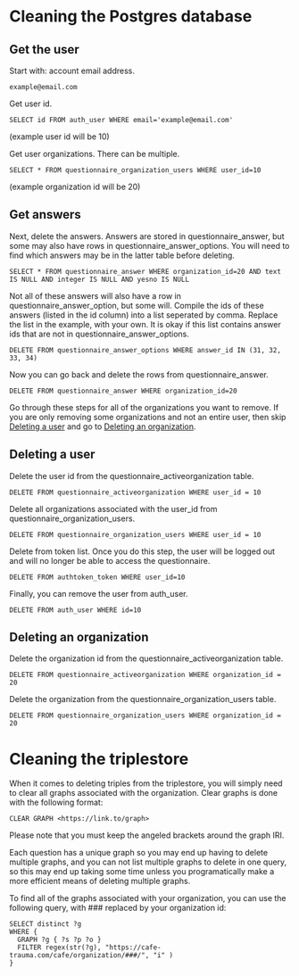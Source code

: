 # Cleaning the Postgres database

## Get the user

Start with: account email address.

`example@email.com`

Get user id.

`SELECT id FROM auth_user WHERE email='example@email.com'`

(example user id will be 10)

Get user organizations. There can be multiple.

`SELECT * FROM questionnaire_organization_users WHERE user_id=10`

(example organization id will be 20)


## Get answers

Next, delete the answers. Answers are stored in questionnaire_answer, but some may also have rows in questionnaire_answer_options. You will need to find which answers may be in the latter table before deleting.

`SELECT * FROM questionnaire_answer WHERE organization_id=20 AND text IS NULL AND integer IS NULL AND yesno IS NULL`

Not all of these answers will also have a row in questionnaire_answer_option, but some will. Compile the ids of these answers (listed in the id column) into a list seperated by comma. Replace the list in the example, with your own. It is okay if this list contains answer ids that are not in questionnaire_answer_options.

`DELETE FROM questionnaire_answer_options WHERE answer_id IN (31, 32, 33, 34)`

Now you can go back and delete the rows from questionnaire_answer.

`DELETE FROM questionnaire_answer WHERE organization_id=20`

Go through these steps for all of the organizations you want to remove. If you are only removing some organizations and not an entire user, then skip [Deleting a user](##deleting-a-user) and go to [Deleting an organization](##deleting-an-organization).


## Deleting a user

Delete the user id from the questionnaire_activeorganization table.

`DELETE FROM questionnaire_activeorganization WHERE user_id = 10`

Delete all organizations associated with the user_id from questionnaire_organization_users.

`DELETE FROM questionnaire_organization_users WHERE user_id = 10`

Delete from token list. Once you do this step, the user will be logged out and will no longer be able to access the questionnaire.

`DELETE FROM authtoken_token WHERE user_id=10`

Finally, you can remove the user from auth_user.

`DELETE FROM auth_user WHERE id=10`


## Deleting an organization

Delete the organization id from the questionnaire_activeorganization table.

`DELETE FROM questionnaire_activeorganization WHERE organization_id = 20`

Delete the organization from the questionnaire_organization_users table.

`DELETE FROM questionnaire_organization_users WHERE organization_id = 20`


# Cleaning the triplestore

When it comes to deleting triples from the triplestore, you will simply need to clear all graphs associated with the organization. Clear graphs is done with the following format:

`CLEAR GRAPH <https://link.to/graph>`

Please note that you must keep the angeled brackets around the graph IRI.

Each question has a unique graph so you may end up having to delete multiple graphs, and you can not list multiple graphs to delete in one query, so this may end up taking some time unless you programatically make a more efficient means of deleting multiple graphs.

To find all of the graphs associated with your organization, you can use the following query, with ### replaced by your organization id:

```
SELECT distinct ?g
WHERE {
  GRAPH ?g { ?s ?p ?o }
  FILTER regex(str(?g), "https://cafe-trauma.com/cafe/organization/###/", "i" )
}
```